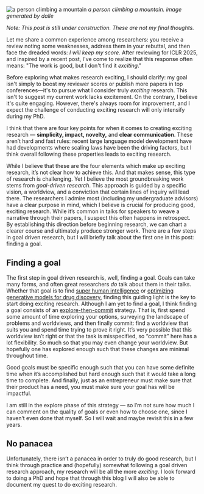 ![a person climbing a mountain](/assets/images/mountain_climber.webp)
*a person climbing a mountain. image generated by dalle*

*Note: This post is still under construction. These are not my final thoughts.*

Let me share a common experience among researchers: you receive a review noting some weaknesses, address them in your rebuttal, and then face the dreaded words: *I will keep my score.* After reviewing for ICLR 2025, and inspired by a recent post, I've come to realize that this response often means: "The work is good, but I don't find it *exciting*."

Before exploring what makes research exciting, I should clarify: my goal isn't simply to boost my reviewer scores or publish more papers in top conferences—it's to pursue what I consider truly *exciting* research. This isn't to suggest my current work lacks excitement. On the contrary, I believe it's quite engaging. However, there's always room for improvement, and I expect the challenge of conducting exciting research will only intensify during my PhD.

I think that there are four key points for when it comes to creating exciting research — **simplicity, impact, novelty,** and **clear communication**. These aren’t hard and fast rules: recent large language model development have had developments where scaling laws have been the driving factors, but I think overall following these properties leads to exciting research.

While I believe that these are the four elements which make up exciting research, it’s not clear how to achieve this. And that makes sense, this type of research is challenging. Yet I believe the most groundbreaking work stems from *goal-driven research*. This approach is guided by a specific vision, a worldview, and a conviction that certain lines of inquiry will lead there. The researchers I admire most (including my undergraduate advisors) have a clear purpose in mind, which I believe is crucial for producing good, exciting research. While it’s common in talks for speakers to weave a narrative through their papers, I suspect this often happens in retrospect. By establishing this direction before beginning research, we can chart a clearer course and ultimately produce stronger work. There are a few steps in goal driven research, but I will briefly talk about the first one in this post: finding a goal.

## Finding a goal

The first step in goal driven research is, well, finding a goal. Goals can take many forms, and often great researchers *do* talk about them in their talks. Whether that goal is to find [super human intelligence](https://www.youtube.com/watch?v=pkpJMNjvgXw&list=PLEA9Mnr-L18lI_I-EkyAc1-gXgBj52oV5&index=5) or [optimizing generative models for drug discovery](https://www.masatoshiuehara.com), finding this guiding light is the key to start doing exciting research. Although I am yet to find a goal, I think finding a goal consists of an [explore-then-commit](http://chihaozhang.com/teaching/AA2022/notes/lec5.pdf) strategy. That is, first spend some amount of time exploring your options, surveying the landscape of problems and worldviews, and then finally commit: find a worldview that suits you and spend time trying to prove it right. It’s very possible that this worldview isn’t right or that the task is misspecified, so “commit” here has a lot flexibility. So much so that you may even change your worldview. But hopefully one has explored enough such that these changes are minimal throughout time.

Good goals must be specific enough such that you can have some definite time when it’s accomplished but hard enough such that it would take a long time to complete. And finally, just as an entrepreneur must make sure that their product has a need, you must make sure your goal has will be impactful.

I am still in the explore phase of this strategy — so I’m not sure how much I can comment on the quality of goals or even how to choose one, since I haven’t even done that myself. So I will wait and maybe revisit this in a few years.

## No panacea

Unfortunately, there isn’t a panacea in order to truly do good research, but I think through practice and (hopefully) somewhat following a goal driven research approach, my research will be all the more *exciting*. I look forward to doing a PhD and hope that through this blog I will also be able to document my quest to do exciting research.